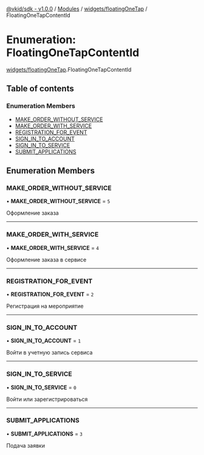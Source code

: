 [@vkid/sdk - v1.0.0](../README.md) / [Modules](../modules.md) / [widgets/floatingOneTap](../modules/widgets_floatingOneTap.md) / FloatingOneTapContentId

# Enumeration: FloatingOneTapContentId

[widgets/floatingOneTap](../modules/widgets_floatingOneTap.md).FloatingOneTapContentId

## Table of contents

### Enumeration Members

- [MAKE\_ORDER\_WITHOUT\_SERVICE](widgets_floatingOneTap.FloatingOneTapContentId.md#make_order_without_service)
- [MAKE\_ORDER\_WITH\_SERVICE](widgets_floatingOneTap.FloatingOneTapContentId.md#make_order_with_service)
- [REGISTRATION\_FOR\_EVENT](widgets_floatingOneTap.FloatingOneTapContentId.md#registration_for_event)
- [SIGN\_IN\_TO\_ACCOUNT](widgets_floatingOneTap.FloatingOneTapContentId.md#sign_in_to_account)
- [SIGN\_IN\_TO\_SERVICE](widgets_floatingOneTap.FloatingOneTapContentId.md#sign_in_to_service)
- [SUBMIT\_APPLICATIONS](widgets_floatingOneTap.FloatingOneTapContentId.md#submit_applications)

## Enumeration Members

### MAKE\_ORDER\_WITHOUT\_SERVICE

• **MAKE\_ORDER\_WITHOUT\_SERVICE** = ``5``

Оформление заказа

___

### MAKE\_ORDER\_WITH\_SERVICE

• **MAKE\_ORDER\_WITH\_SERVICE** = ``4``

Оформление заказа в сервисе

___

### REGISTRATION\_FOR\_EVENT

• **REGISTRATION\_FOR\_EVENT** = ``2``

Регистрация на мероприятие

___

### SIGN\_IN\_TO\_ACCOUNT

• **SIGN\_IN\_TO\_ACCOUNT** = ``1``

Войти в учетную запись сервиса

___

### SIGN\_IN\_TO\_SERVICE

• **SIGN\_IN\_TO\_SERVICE** = ``0``

Войти или зарегистрироваться

___

### SUBMIT\_APPLICATIONS

• **SUBMIT\_APPLICATIONS** = ``3``

Подача заявки
